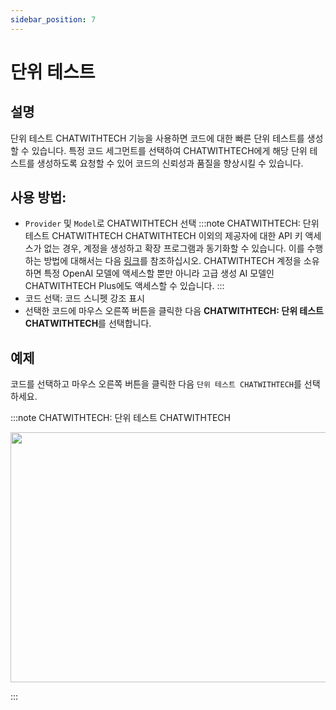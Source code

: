 ```yaml
---
sidebar_position: 7
---
```


# 단위 테스트

## 설명

단위 테스트 CHATWITHTECH 기능을 사용하면 코드에 대한 빠른 단위 테스트를 생성할 수 있습니다. 특정 코드 세그먼트를 선택하여 CHATWITHTECH에게 해당 단위 테스트를 생성하도록 요청할 수 있어 코드의 신뢰성과 품질을 향상시킬 수 있습니다.

## 사용 방법:
- `Provider` 및 `Model`로 CHATWITHTECH 선택
:::note CHATWITHTECH: 단위 테스트 CHATWITHTECH
CHATWITHTECH 이외의 제공자에 대한 API 키 액세스가 없는 경우, 계정을 생성하고 확장 프로그램과 동기화할 수 있습니다. 이를 수행하는 방법에 대해서는 다음 [링크](https://intercom.help/CHATWITHTECH/ko/articles/8699317-CHATWITHTECH-new-extension-%EC%97%90-%EC%97%B0%EA%B2%B0%ED%95%98%EA%B8%B0)를 참조하십시오. CHATWITHTECH 계정을 소유하면 특정 OpenAI 모델에 액세스할 뿐만 아니라 고급 생성 AI 모델인 CHATWITHTECH Plus에도 액세스할 수 있습니다.
:::
- 코드 선택: 코드 스니펫 강조 표시
- 선택한 코드에 마우스 오른쪽 버튼을 클릭한 다음 **CHATWITHTECH: 단위 테스트 CHATWITHTECH**를 선택합니다.

## 예제
코드를 선택하고 마우스 오른쪽 버튼을 클릭한 다음 `단위 테스트 CHATWITHTECH`를 선택하세요.

:::note CHATWITHTECH: 단위 테스트 CHATWITHTECH
<p align="center">
  <img width="650" height="400" src="https://github.com/davila7/code-gpt-docs/assets/37567214/033952ac-dfa4-48c3-aca6-737ca02b29e3" />
</p>
:::

